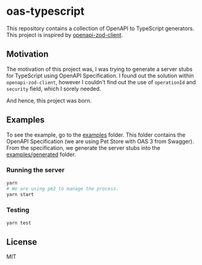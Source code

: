 # oas-typescript

This repository contains a collection of OpenAPI to TypeScript generators. This project is inspired by [openapi-zod-client](https://github.com/astahmer/openapi-zod-client).

## Motivation

The motivation of this project was, I was trying to generate a server stubs for TypeScript using OpenAPI Specification. I found out the solution within `openapi-zod-client`, however I couldn't find out the use of `operationId` and `security` field, which I sorely needed.

And hence, this project was born.

## Examples

To see the example, go to the [examples](./examples) folder. This folder contains the OpenAPI Specification (we are using Pet Store with OAS 3 from Swagger). From the specification, we generate the server stubs into the [examples/generated](./examples/generated) folder.

### Running the server

```bash
yarn
# We are using pm2 to manage the process.
yarn start
```

### Testing

```bash
yarn test
```

## License

MIT
